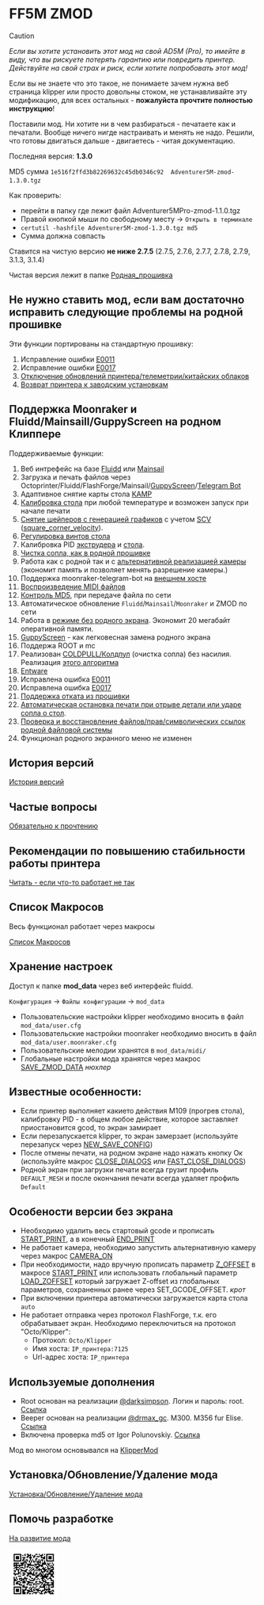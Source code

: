 # FF5M ZMOD

> [!CAUTION]
> *Если вы хотите установить этот мод на свой AD5M (Pro), то имейте в виду, что вы рискуете потерять гарантию или повредить принтер. Действуйте на свой страх и риск, если хотите попробовать этот мод!*
> 
> Если вы не знаете что это такое, не понимаете зачем нужна веб страница klipper или просто довольны стоком, не устанавливайте эту модификацию, для всех остальных - **пожалуйста прочтите полностью инструкцию**!
>
> Поставили мод. Ни хотите ни в чем разбираться - печатаете как и печатали. Вообще ничего нигде настраивать и менять не надо. Решили, что готовы двигаться дальше - двигаетесь - читая документацию.

Последняя версия: **1.3.0**

MD5 сумма `1e516f2ffd3b82269632c45db0346c92  Adventurer5M-zmod-1.3.0.tgz`

Как проверить:
- перейти в папку где лежит файл Adventurer5MPro-zmod-1.1.0.tgz
- Правой кнопкой мыши по свободному месту -> `Открыть в терминале`
- `certutil -hashfile Adventurer5M-zmod-1.3.0.tgz md5`
- Сумма должна совпасть

Ставится на чистую версию **не ниже 2.7.5** (2.7.5, 2.7.6, 2.7.7, 2.7.8, 2.7.9, 3.1.3, 3.1.4)

Чистая версия лежит в папке [Родная_прошивка](https://github.com/ghzserg/zmod/tree/main/%D0%A0%D0%BE%D0%B4%D0%BD%D0%B0%D1%8F_%D0%BF%D1%80%D0%BE%D1%88%D0%B8%D0%B2%D0%BA%D0%B0)

## Не нужно ставить мод, если вам достаточно исправить следующие проблемы на родной прошивке

Эти функции портированы на стандартную прошивку:
1. Исправление ошибки [E0011](https://github.com/ghzserg/zmod/wiki/Macros#fix_e0011)
2. Исправление ошибки [E0017](https://github.com/ghzserg/zmod/wiki/Macros#fix_e0017)
3. [Отключение обновлений принтера/телеметрии/китайских облаков](https://github.com/ghzserg/zmod/wiki/Macros#china_cloud)
4. [Возврат принтера к заводским установкам](https://github.com/ghzserg/zmod/wiki/Setup#%D0%B2%D0%BE%D0%B7%D0%B2%D1%80%D0%B0%D1%82-%D0%BF%D1%80%D0%B8%D0%BD%D1%82%D0%B5%D1%80%D0%B0-%D0%BA-%D0%B7%D0%B0%D0%B2%D0%BE%D0%B4%D1%81%D0%BA%D0%B8%D0%BC-%D1%83%D1%81%D1%82%D0%B0%D0%BD%D0%BE%D0%B2%D0%BA%D0%B0%D0%BC-%D0%BD%D0%B5%D0%BE%D0%B1%D1%85%D0%BE%D0%B4%D0%B8%D0%BC%D0%BE-%D0%B4%D0%BB%D1%8F-%D1%83%D1%81%D1%82%D0%B0%D0%BD%D0%BE%D0%B2%D0%BA%D0%B8-%D0%BC%D0%BE%D0%B4%D0%B0)

## Поддержка Moonraker и Fluidd/Mainsaill/GuppyScreen на родном Клиппере
Поддерживаемые функции:
1. Веб интрефейс на базе [Fluidd](https://docs.fluidd.xyz/) или [Mainsail](https://docs.mainsail.xyz/)
2. Загрузка и печать файлов через Octoprinter/Fluidd/FlashForge/Mainsail/[GuppyScreen](https://github.com/ghzserg/zmod/wiki/Macros#display_off)/[Telegram Bot](https://github.com/ghzserg/zmod/wiki/Macros#telegram-bot)
3. Адаптивное снятие карты стола [KAMP](https://github.com/ghzserg/zmod/wiki/Macros#kamp)
4. [Калибровка стола](https://github.com/ghzserg/zmod/wiki/Macros#auto_full_bed_level) при любой температуре и возможен запуск при начале печати
5. [Снятие шейперов c генерацией графиков](https://github.com/ghzserg/zmod/wiki/Macros#zshaper) с учетом [SCV](https://github.com/ghzserg/zmod/wiki/Macros#fix_scv) ([square_corner_velocity](https://www.klipper3d.org/Config_Reference.html#printer)).
6. [Регулировка винтов стола](https://github.com/ghzserg/zmod/wiki/Macros#bed_level_screws_tune)
7. Калибровка PID [экструдера](https://github.com/ghzserg/zmod/wiki/Macros#pid_tune_extruder) и [стола](https://github.com/ghzserg/zmod/wiki/Macros#pid_tune_bed).
8. [Чистка сопла, как в родной прошивке](https://github.com/ghzserg/zmod/wiki/Macros#clear_noize)
9. Работа как с родной так и с [альтернативной реализацией камеры](https://github.com/ghzserg/zmod/wiki/Macros#camera_on) (экономит память и позволяет менять разрешение камеры.)
10. Поддержка moonraker-telegram-bot на [внешнем хосте](https://github.com/ghzserg/zmod/wiki/Macros#telegram-bot)
11. [Воспроизведение MIDI файлов](https://github.com/ghzserg/zmod/wiki/Macros#play_midi)
12. [Контроль MD5](https://github.com/ghzserg/zmod/wiki/Macros#check_md5), при передаче файла по сети 
13. Автоматическое обновление `Fluidd`/`Mainsail`/`Moonraker` и ZMOD по сети
14. Работа в [режиме без родного экрана](https://github.com/ghzserg/zmod/wiki/Macros#display_off). Экономит 20 мегабайт оперативной памяти.
15. [GuppyScreen](https://github.com/ghzserg/zmod/wiki/Macros#display_off) - как легковесная замена родного экрана
16. Поддержа ROOT и mc
17. Реализован [COLDPULL/Колдпул](https://github.com/ghzserg/zmod/wiki/Macros#coldpull) (очистка сопла) без насилия. Реализация [этого алгоритма](https://t.me/FF_5M_5M_Pro/2836/447172)
18. [Entware](https://github.com/ghzserg/zmod/wiki/FAQ#%D0%B2-zmod-%D0%B2%D1%85%D0%BE%D0%B4%D0%B8%D1%82-entware---%D0%BA%D0%B0%D0%BA-%D0%B8%D0%BC-%D0%B2%D0%BE%D1%81%D0%BF%D0%BE%D0%BB%D1%8C%D0%B7%D0%BE%D0%B2%D0%B0%D1%82%D1%8C%D1%81%D1%8F)
19. Исправлена ошибка [E0011](https://github.com/ghzserg/zmod/wiki/Macros#fix_e0011)
20. Исправлена ошибка [E0017](https://github.com/ghzserg/zmod/wiki/Macros#fix_e0017)
21. [Поддержка отката из прошивки](https://github.com/ghzserg/zmod/wiki/FAQ#%D1%87%D1%82%D0%BE-%D1%82%D0%B0%D0%BA%D0%BE%D0%B5-%D0%BE%D1%82%D0%BA%D0%B0%D1%82-%D0%B8%D0%B7-%D0%BF%D1%80%D0%BE%D1%88%D0%B8%D0%B2%D0%BA%D0%B8)
22. [Автоматическая остановка печати при отрыве детали или ударе сопла о стол](https://github.com/ghzserg/zmod/wiki/Macros#nozzle_control).
23. [Проверка и восстановление файлов/прав/символических ссылок родной файловой системы](https://github.com/ghzserg/zmod/wiki/Macros#check_system)
24. Функционал родного экранного меню не изменен

## История версий
[История версий](https://github.com/ghzserg/zmod/wiki/Changelog)

## Частые вопросы

[Обязательно к прочтению](https://github.com/ghzserg/zmod/wiki/FAQ)

## Рекомендации по повышению стабильности работы принтера

[Читать - если что-то работает не так](https://github.com/ghzserg/zmod/wiki/Recomendations)

## Список Макросов

Весь функционал работает через макросы

[Список Макросов](https://github.com/ghzserg/zmod/wiki/Macros)

## Хранение настроек
Доступ к папке **mod_data** через веб интерфейс fluidd. 

`Конфигурация` -> `Файлы конфигурации` -> `mod_data`

- Пользовательские настройки klipper необходимо вносить в файл `mod_data/user.cfg`
- Пользовательские настройки moonraker необходимо вносить в файл `mod_data/user.moonraker.cfg`
- Пользовательские мелодии хранятся в `mod_data/midi/`
- Глобальные настройки мода хранятся через макрос [SAVE_ZMOD_DATA](https://github.com/ghzserg/zmod/wiki/Macros#save_zmod_data) *нюхлер*

## Известные особенности:
- Если принтер выполняет какието действия M109 (прогрев стола), калибровку PID - в общем любое  действие, которое заставляет приостановится gcod, то экран замирает
- Если перезапускается klipper, то экран замерзает (используйте перезапуск через [NEW_SAVE_CONFIG](https://github.com/ghzserg/zmod/wiki/Macros#new_save_config))
- После отмены печати, на родном экране надо нажать кнопку Ок (используйте макрос [CLOSE_DIALOGS](https://github.com/ghzserg/zmod/wiki/Macros#close_dialogs) или [FAST_CLOSE_DIALOGS](https://github.com/ghzserg/zmod/wiki/Macros#fast_close_dialogs))
- Родной экран при загрузки печати всегда грузит профиль `DEFAULT_MESH` и после окончания печати всегда удаляет профиль `Default`

## Особености версии без экрана
- Необходимо удалить весь стартовый gcode и прописать [START_PRINT](https://github.com/ghzserg/zmod/wiki/Macros#start_print), а в конечный [END_PRINT](https://github.com/ghzserg/zmod/wiki/Macros#end_print)
- Не работает камера, необходимо запустить альтернативную камеру через макрос [CAMERA_ON](https://github.com/ghzserg/zmod/wiki/Macros#camera_on)
- При необходимости, надо вручную прописать параметр [Z_OFFSET](https://github.com/ghzserg/zmod/wiki/Macros#%D1%8D%D1%82%D0%BE-%D0%BD%D0%B5-%D0%BF%D0%B0%D1%80%D0%B0%D0%BC%D0%B5%D1%82%D1%80%D1%8B-start_print-%D1%8D%D1%82%D0%BE-%D0%B3%D0%BB%D0%BE%D0%B1%D0%B0%D0%BB%D1%8C%D0%BD%D1%8B%D0%B5-%D1%84%D0%BB%D0%B0%D0%B3%D0%B8%D0%BF%D0%B0%D1%80%D0%B0%D0%BC%D0%B5%D1%82%D1%80%D1%8B-%D0%BA%D0%BE%D1%82%D0%BE%D1%80%D1%8B%D0%B5-%D1%81%D1%82%D0%B0%D0%B2%D0%B8%D1%82%D1%81%D1%8F-%D1%87%D0%B5%D1%80%D0%B5%D0%B7-save_zmod_data) в макросе [START_PRINT](https://github.com/ghzserg/zmod/wiki/Macros#start_print) или использовать глобальный параметр [LOAD_ZOFFSET](https://github.com/ghzserg/zmod/wiki/Macros#load_zoffset) который загружает Z-offset из глобальных параметров, сохраненных ранее через SET_GCODE_OFFSET. *крот*
- При включении принтера автоматически загружается карта стола `auto`
- Не работает отправка через протокол FlashForge, т.к. его обрабатывает экран.
  Необходимо переключиться на протокол "Octo/Klipper":
  - Протокол: `Octo/Klipper`
  - Имя хоста: `IP_принтера:7125`
  - Url-адрес хоста: `IP_принтера`
 
## Используемые дополнения

- Root основан на реализации [@darksimpson](https://t.me/darksimpson). Логин и пароль: root. [Ссылка](https://t.me/c/2000598629/12695/186253)
- Beeper основан на реализации [@drmax_gc](https://t.me/drmax_gc). M300. M356 fur Elise. [Ссылка](https://t.me/FF_5M_5M_Pro/1/333800)
- Включена проверка md5 от Igor Polunovskiy. [Ссылка](https://t.me/FF_5M_5M_Pro/12695/272417)

Мод во многом основывался на [KlipperMod](https://github.com/xblax/flashforge_ad5m_klipper_mod/)

## Установка/Обновление/Удаление мода

[Установка/Обновление/Удаление мода](https://github.com/ghzserg/zmod/wiki/Setup)

## Помочь разработке

[На развитие мода](https://vtb.paymo.ru/collect-money/?transaction=f274b4b2-cc14-4164-ae60-ca0f7c384f0a)

<a href="https://vtb.paymo.ru/collect-money/?transaction=f274b4b2-cc14-4164-ae60-ca0f7c384f0a"><img src="https://raw.githubusercontent.com/ghzserg/zmod/refs/heads/main/VTB.jpg" width="100" alt="QR"></a>
